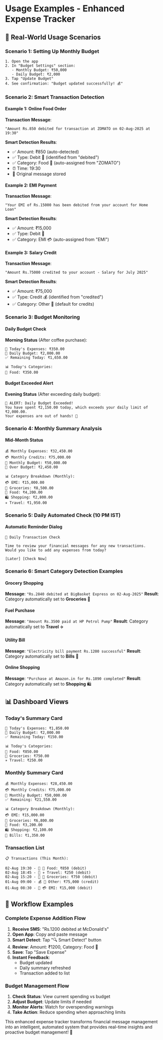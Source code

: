 # Usage Examples - Enhanced Expense Tracker

## 🎯 Real-World Usage Scenarios

### Scenario 1: Setting Up Monthly Budget
```
1. Open the app
2. In "Budget Settings" section:
   - Monthly Budget: ₹50,000
   - Daily Budget: ₹2,000
3. Tap "Update Budget"
4. See confirmation: "Budget updated successfully! 💰"
```

### Scenario 2: Smart Transaction Detection

#### Example 1: Online Food Order
**Transaction Message**: 
```
"Amount Rs.850 debited for transaction at ZOMATO on 02-Aug-2025 at 19:30"
```

**Smart Detection Results**:
- ✅ Amount: ₹850 (auto-detected)
- ✅ Type: Debit 💸 (identified from "debited")
- ✅ Category: Food 🍔 (auto-assigned from "ZOMATO")
- ⏰ Time: 19:30
- 💾 Original message stored

#### Example 2: EMI Payment
**Transaction Message**: 
```
"Your EMI of Rs.15000 has been debited from your account for Home Loan"
```

**Smart Detection Results**:
- ✅ Amount: ₹15,000
- ✅ Type: Debit 💸
- ✅ Category: EMI 💳 (auto-assigned from "EMI")

#### Example 3: Salary Credit
**Transaction Message**: 
```
"Amount Rs.75000 credited to your account - Salary for July 2025"
```

**Smart Detection Results**:
- ✅ Amount: ₹75,000
- ✅ Type: Credit 💰 (identified from "credited")
- ✅ Category: Other 🔖 (default for credits)

### Scenario 3: Budget Monitoring

#### Daily Budget Check
**Morning Status** (After coffee purchase):
```
📅 Today's Expenses: ₹350.00
🎯 Daily Budget: ₹2,000.00
✅ Remaining Today: ₹1,650.00

📊 Today's Categories:
🍔 Food: ₹350.00
```

#### Budget Exceeded Alert
**Evening Status** (After exceeding daily budget):
```
🚨 ALERT: Daily Budget Exceeded!
You have spent ₹2,150.00 today, which exceeds your daily limit of ₹2,000.00. 
Your expenses are out of hands! 🚨
```

### Scenario 4: Monthly Summary Analysis

#### Mid-Month Status
```
💰 Monthly Expenses: ₹32,450.00
💳 Monthly Credits: ₹75,000.00
🎯 Monthly Budget: ₹50,000.00
🚨 Over Budget: ₹2,450.00

📊 Category Breakdown (Monthly):
💳 EMI: ₹15,000.00
🛒 Groceries: ₹8,500.00
🍔 Food: ₹4,200.00
🛍️ Shopping: ₹2,800.00
✈️ Travel: ₹1,950.00
```

### Scenario 5: Daily Automated Check (10 PM IST)

#### Automatic Reminder Dialog
```
🔔 Daily Transaction Check

Time to review your financial messages for any new transactions. 
Would you like to add any expenses from today?

[Later] [Check Now]
```

### Scenario 6: Smart Category Detection Examples

#### Grocery Shopping
**Message**: `"Rs.2840 debited at BigBasket Express on 02-Aug-2025"`
**Result**: Category automatically set to **Groceries** 🛒

#### Fuel Purchase
**Message**: `"Amount Rs.3500 paid at HP Petrol Pump"`
**Result**: Category automatically set to **Travel** ✈️

#### Utility Bill
**Message**: `"Electricity bill payment Rs.1200 successful"`
**Result**: Category automatically set to **Bills** 🧾

#### Online Shopping
**Message**: `"Purchase at Amazon.in for Rs.1890 completed"`
**Result**: Category automatically set to **Shopping** 🛍️

## 📊 Dashboard Views

### Today's Summary Card
```
📅 Today's Expenses: ₹1,850.00
🎯 Daily Budget: ₹2,000.00
✅ Remaining Today: ₹150.00

📊 Today's Categories:
🍔 Food: ₹850.00
🛒 Groceries: ₹750.00
✈️ Travel: ₹250.00
```

### Monthly Summary Card
```
💰 Monthly Expenses: ₹28,450.00
💳 Monthly Credits: ₹75,000.00
🎯 Monthly Budget: ₹50,000.00
✅ Remaining: ₹21,550.00

📊 Category Breakdown (Monthly):
💳 EMI: ₹15,000.00
🛒 Groceries: ₹6,800.00
🍔 Food: ₹3,200.00
🛍️ Shopping: ₹2,100.00
🧾 Bills: ₹1,350.00
```

### Transaction List
```
📋 Transactions (This Month):

02-Aug 19:30 - 💸 🍔 Food: ₹850 (debit)
02-Aug 18:45 - 💸 ✈️ Travel: ₹250 (debit)  
02-Aug 15:20 - 💸 🛒 Groceries: ₹750 (debit)
01-Aug 09:00 - 💰 🔖 Other: ₹75,000 (credit)
01-Aug 08:30 - 💸 💳 EMI: ₹15,000 (debit)
```

## 🔄 Workflow Examples

### Complete Expense Addition Flow
1. **Receive SMS**: "Rs.1200 debited at McDonald's"
2. **Open App**: Copy and paste message
3. **Smart Detect**: Tap "🔍 Smart Detect" button
4. **Review**: Amount: ₹1200, Category: Food 🍔
5. **Save**: Tap "Save Expense"
6. **Instant Feedback**: 
   - Budget updated
   - Daily summary refreshed
   - Transaction added to list

### Budget Management Flow
1. **Check Status**: View current spending vs budget
2. **Adjust Budget**: Update limits if needed
3. **Monitor Alerts**: Watch for overspending warnings
4. **Take Action**: Reduce spending when approaching limits

This enhanced expense tracker transforms financial message management into an intelligent, automated system that provides real-time insights and proactive budget management! 🚀
